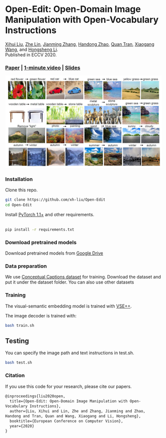 # Open-Edit: Open-Domain Image Manipulation with Open-Vocabulary Instructions

[Xihui Liu](https://xh-liu.github.io), [Zhe Lin](https://sites.google.com/site/zhelin625/), [Jianming Zhang](http://cs-people.bu.edu/jmzhang/), [Handong Zhao](https://hdzhao.github.io/), [Quan Tran](https://research.adobe.com/person/quan-hung-tran/), [Xiaogang Wang](https://www.ee.cuhk.edu.hk/~xgwang/), and [Hongsheng Li](https://www.ee.cuhk.edu.hk/~hsli/).<br>
Published in ECCV 2020.

### [Paper](https://arxiv.org/pdf/2008.01576.pdf) | [1-minute video](https://youtu.be/8E3bwvjCHYE) | [Slides](https://drive.google.com/file/d/1m3JKSUotm6sRImak_qjwBMtMtd037XeK/view?usp=sharing)

![results](results.jpg)

### Installation

Clone this repo.
```bash
git clone https://github.com/xh-liu/Open-Edit
cd Open-Edit
```

Install [PyTorch 1.1+](https://pytorch.org/get-started/locally/) and other requirements.
```bash

pip install -r requirements.txt
```

### Download pretrained models

Download pretrained models from [Google Drive](https://drive.google.com/drive/folders/1iG_II7_PytTY6NdzyZ5WDkzPTXcB2NcE?usp=sharing)

### Data preparation

We use [Conceptual Captions dataset](https://ai.google.com/research/ConceptualCaptions/download) for training. Download the dataset and put it under the dataset folder. You can also use other datasets

### Training

The visual-semantic embedding model is trained with [VSE++](https://github.com/fartashf/vsepp).

The image decoder is trained with:

```bash
bash train.sh
```

## Testing

You can specify the image path and text instructions in test.sh.

```bash
bash test.sh
```

### Citation
If you use this code for your research, please cite our papers.
```
@inproceedings{liu2020open,
  title={Open-Edit: Open-Domain Image Manipulation with Open-Vocabulary Instructions},
  author={Liu, Xihui and Lin, Zhe and Zhang, Jianming and Zhao, Handong and Tran, Quan and Wang, Xiaogang and Li, Hongsheng},
  booktitle={European Conference on Computer Vision},
  year={2020}
}
```
